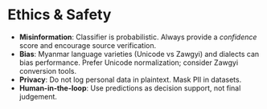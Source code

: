 # Ethics & Safety

- **Misinformation**: Classifier is probabilistic. Always provide a *confidence* score and encourage source verification.
- **Bias**: Myanmar language varieties (Unicode vs Zawgyi) and dialects can bias performance. Prefer Unicode normalization; consider Zawgyi conversion tools.
- **Privacy**: Do not log personal data in plaintext. Mask PII in datasets.
- **Human-in-the-loop**: Use predictions as decision support, not final judgement.
